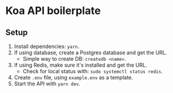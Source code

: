 # Koa API boilerplate

## Setup

1. Install dependencies: `yarn`.
2. If using database, create a Postgres database and get the URL.
    - Simple way to create DB: `createdb <name>`.
3. If using Redis, make sure it's installed and get the URL.
    - Check for local status with: `sudo systemctl status redis`.
4. Create `.env` file, using `example.env` as a template.
5. Start the API with `yarn dev`.